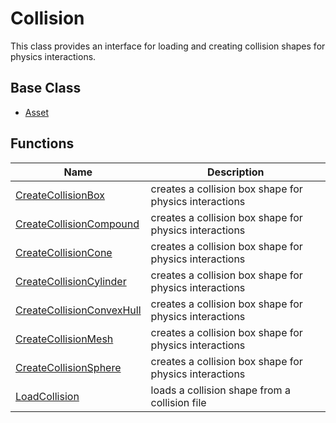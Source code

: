 # Collision

This class provides an interface for loading and creating collision shapes for physics interactions.

## Base Class ##

- [Asset](CPP_Asset.md)

## Functions ##

| Name | Description |
| ----- | ----- |
| [CreateCollisionBox](CPP_CreateCollisionBox_32f.md) | creates a collision box shape for physics interactions |
| [CreateCollisionCompound](CPP_CreateCollisionCompound.md) | creates a collision box shape for physics interactions |
| [CreateCollisionCone](CPP_CreateCollisionCone_32f.md) | creates a collision box shape for physics interactions |
| [CreateCollisionCylinder](CPP_CreateCollisionCylinder_32f.md) | creates a collision box shape for physics interactions |
| [CreateCollisionConvexHull](CPP_CreateCollisionConvexHull.md) | creates a collision box shape for physics interactions |
| [CreateCollisionMesh](CPP_CreateCollisionMesh.md) | creates a collision box shape for physics interactions |
| [CreateCollisionSphere](CPP_CreateCollisionSphere_32f.md) | creates a collision box shape for physics interactions |
| [LoadCollision](CPP_LoadCollision.md) | loads a collision shape from a collision file |
